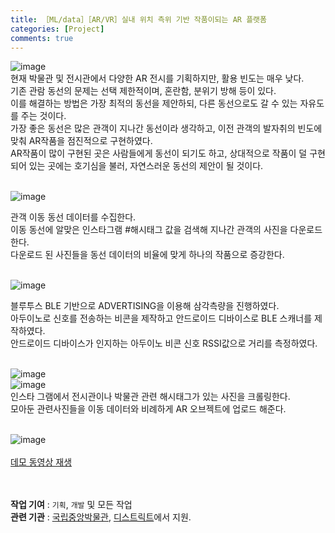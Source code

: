 ```yaml
---
title: ［ML/data］［AR/VR］실내 위치 측위 기반 작품이되는 AR 플랫폼
categories: [Project]
comments: true
---
```


![image](https://user-images.githubusercontent.com/55519519/126910031-4a4e8cbd-6b06-4e6a-a29b-78bc906353d9.png)<br>
현재 박물관 및 전시관에서 다양한 AR 전시를 기획하지만, 활용 빈도는 매우 낮다.<br>
기존 관람 동선의 문제는 선택 제한적이며, 혼란함, 분위기 방해 등이 있다.<br>
이를 해결하는 방법은 가장 최적의 동선을 제안하되, 다른 동선으로도 갈 수 있는 자유도를 주는 것이다.<br>
가장 좋은 동선은 많은 관객이 지나간 동선이라 생각하고, 이전 관객의 발자취의 빈도에 맞춰 AR작품을 점진적으로 구현하였다.<br>
AR작품이 많이 구현된 곳은 사람들에게 동선이 되기도 하고, 상대적으로 작품이 덜 구현되어 있는 곳에는 호기심을 불러, 자연스러운 동선의 제안이 될 것이다. <br><br>

![image](https://user-images.githubusercontent.com/55519519/126910097-7ae6ed54-4846-4e04-b82b-5bb3832548f2.png)<br>

관객 이동 동선 데이터를 수집한다.<br>
이동 동선에 알맞은 인스타그램 #해시태그 값을 검색해 지나간 관객의 사진을 다운로드 한다.<br>
다운로드 된 사진들을 동선 데이터의 비율에 맞게 하나의 작품으로 증강한다.<br><br>


![image](https://user-images.githubusercontent.com/55519519/126910071-bf213289-74d9-4405-aba4-7fcf3621f0f4.png)<br>

블루투스 BLE 기반으로 ADVERTISING을 이용해 삼각측량을 진행하였다. <br>
아두이노로 신호를 전송하는 비콘을 제작하고 안드로이드 디바이스로 BLE 스캐너를 제작하였다.<br>
안드로이드 디바이스가 인지하는 아두이노 비콘 신호 RSSI값으로 거리를 측정하였다.<br><br>

![image](https://user-images.githubusercontent.com/55519519/126910118-a36a7030-df2c-4714-945d-0f1f7f60bf81.png)<br>
![image](https://user-images.githubusercontent.com/55519519/126910125-c624b567-1d2d-40d3-8e08-48ba95230bc9.png)<br>
인스타 그램에서 전시관이나 박물관 관련 해시태그가 있는 사진을 크롤링한다.<br>
모아둔 관련사진들을 이동 데이터와 비례하게 AR 오브젝트에 업로드 해준다.<br><br>


![image](https://user-images.githubusercontent.com/55519519/126910104-7a335b11-1a47-40a3-9524-b1d174f4cef1.png)<br>
<br>
[데모 동영상 재생]
<br><br><br>



<b>작업 기여</b> : `기획`, `개발` 및 모든 작업  <br>
<b>관련 기관</b> : [국립중앙박물관], [디스트릭트]에서 지원.<br>

[국립중앙박물관]:  https://www.museum.go.kr/site/main/home
[디스트릭트]:  http://www.dstrict.com/kr_about
[데모 동영상 재생]: https://drive.google.com/file/d/1MQfWMtCFVt1hlitIfkcAfMmlzjEm7Fn1/view?usp=sharing

